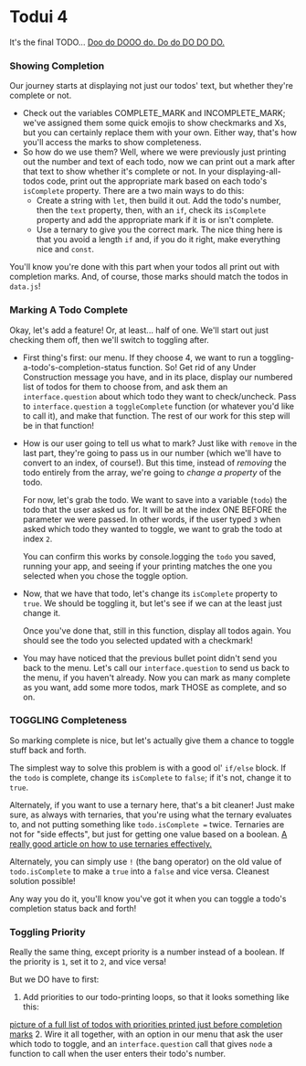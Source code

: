# Todui 4

It's the final TODO... [Doo do DOOO do. Do do DO DO DO.](https://www.youtube.com/watch?v=9jK-NcRmVcw)


### Showing Completion

Our journey starts at displaying not just our todos' text, but whether they're complete or not.

* Check out the variables COMPLETE_MARK and INCOMPLETE_MARK; we've assigned them some quick emojis to show checkmarks and Xs, but you can certainly replace them with your own. Either way, that's how you'll access the marks to show completeness.
* So how do we use them? Well, where we were previously just printing out the number and text of each todo, now we can print out a mark after that text to show whether it's complete or not. In your displaying-all-todos code, print out the appropriate mark based on each todo's `isComplete` property. There are a two main ways to do this:
  * Create a string with `let`, then build it out. Add the todo's number, then the `text` property, then, with an `if`, check its `isComplete` property and add the appropriate mark if it is or isn't complete.
  * Use a ternary to give you the correct mark. The nice thing here is that you avoid a length `if` and, if you do it right, make everything nice and `const`.
  
You'll know you're done with this part when your todos all print out with completion marks. And, of course, those marks should match the todos in `data.js`!


### Marking A Todo Complete

Okay, let's add a feature! Or, at least... half of one. We'll start out just checking them off, then we'll switch to toggling after.

* First thing's first: our menu. If they choose 4, we want to run a toggling-a-todo's-completion-status function. So! Get rid of any Under Construction message you have, and in its place, display our numbered list of todos for them to choose from, and ask them an `interface.question` about which todo they want to check/uncheck. Pass to `interface.question` a `toggleComplete` function (or whatever you'd like to call it), and make that function. The rest of our work for this step will be in that function!
* How is our user going to tell us what to mark? Just like with `remove` in the last part, they're going to pass us in our number (which we'll have to convert to an index, of course!). But this time, instead of _removing_ the todo entirely from the array, we're going to _change a property_ of the todo.

  For now, let's grab the todo. We want to save into a variable (`todo`) the todo that the user asked us for. It will be at the index ONE BEFORE the parameter we were passed. In other words, if the user typed `3` when asked which todo they wanted to toggle, we want to grab the todo at index `2`.
  
  You can confirm this works by console.logging the `todo` you saved, running your app, and seeing if your printing matches the one you selected when you chose the toggle option.
  
* Now, that we have that todo, let's change its `isComplete` property to `true`. We should be toggling it, but let's see if we can at the least just change it.
  
  Once you've done that, still in this function, display all todos again. You should see the todo you selected updated with a checkmark!

* You may have noticed that the previous bullet point didn't send you back to the menu. Let's call our `interface.question` to send us back to the menu, if you haven't already. Now you can mark as many complete as you want, add some more todos, mark THOSE as complete, and so on.


### TOGGLING Completeness

So marking complete is nice, but let's actually give them a chance to toggle stuff back and forth.

The simplest way to solve this problem is with a good ol' `if/else` block. If the `todo` is complete, change its `isComplete` to `false`; if it's not, change it to `true`.

  Alternately, if you want to use a ternary here, that's a bit cleaner! Just make sure, as always with ternaries, that you're using what the ternary evaluates to, and not putting something like `todo.isComplete =` twice. Ternaries are not for "side effects", but just for getting one value based on a boolean. [A really good article on how to use ternaries effectively.](https://blog.webdevsimplified.com/2020-05/ternary-operator/)
  
  Alternately, you can simply use `!` (the bang operator) on the old value of `todo.isComplete` to make a `true` into a `false` and vice versa. Cleanest solution possible!

  Any way you do it, you'll know you've got it when you can toggle a todo's completion status back and forth!
  
  
### Toggling Priority

Really the same thing, except priority is a number instead of a boolean. If the priority is `1`, set it to `2`, and vice versa!

But we DO have to first:

1. Add priorities to our todo-printing loops, so that it looks something like this:

  [picture of a full list of todos with priorities printed just before completion marks](./assets/todos-with-priorities.png)
2. Wire it all together, with an option in our menu that ask the user which todo to toggle, and an `interface.question` call that gives `node` a function to call when the user enters their todo's number.


